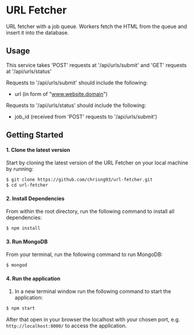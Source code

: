 # URL Fetcher

URL fetcher with a job queue. Workers fetch the HTML from the queue and insert it into the database.

## Usage

This service takes 'POST' requests at '/api/urls/submit' and 'GET' requests at '/api/urls/status'

  Requests to '/api/urls/submit' should include the following:
  - url (in form of "www.website.domain")

  Requests to '/api/urls/status' should include the following:
  - job_id (received from 'POST' requests to '/api/urls/submit')

## Getting Started

#### 1. Clone the latest version

  Start by cloning the latest version of the URL Fetcher on your local machine by running:

  ```sh
  $ git clone https://github.com/chrisng93/url-fetcher.git
  $ cd url-fetcher
  ```

#### 2. Install Dependencies
  From within the root directory, run the following command to install all dependencies:

  ```sh
  $ npm install
  ```

#### 3. Run MongoDB
  From your terminal, run the following command to run MongoDB:

  ```sh
  $ mongod
  ```

#### 4. Run the application

  1. In a new terminal window run the following command to start the application:

  ```sh
  $ npm start
  ```

  After that open in your browser the localhost with your chosen port, e.g. ``` http://localhost:8000/ ``` to access the application.
